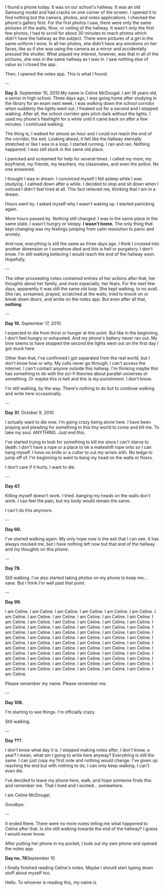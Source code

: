 I found a phone today. It was on our school's hallway. It was an old Samsung model and had cracks on one corner of the screen. I opened it to find nothing but the camera, photos, and notes applications. I checked the phone's gallery first. For the first photos I saw, there were only the same pictures of the walls, floor, or ceiling of the hallway. It wasn't only the first few photos, I had to scroll for about 30 minutes to reach photos which didn't have the hallway as the subject. There were pictures of a girl in the same uniform I wore. In all her photos, she didn't have any emotions on her faces, like as if she was using the camera as a mirror and accidentally pressed the shutter. What piqued my interest, however, was that in all of the pictures, she was in the same hallway as I was in. I saw nothing else of value so I closed the app.

Then, I opened the notes app. This is what I found:

\--

**Day 3.** September 10, 2010.My name is Celine McDougal. I am 18 years old, a senior in high school. Three days ago, I was going home after studying in the library for an exam next week. I was walking down the school corridor when suddenly the lights went out. I freaked out for a second and I stopped walking. After all, the school corridor gets pitch dark without the lights. I used my phone's flashlight for a while until it came back on after a few minutes. I continued walking. 

The thing is, I walked for almost an hour and I could not reach the end of the corridor, the exit. Looking ahead, it felt like the hallway eternally stretched or like I was in a loop. I started running. I ran and ran. Nothing happened. I was still stuck in the same old place.

I panicked and screamed for help for several times. I called my mom, my boyfriend, my friends, my teachers, my classmates, and even the police. No one answered.

I thought I was in dream. I convinced myself I fell asleep while I was studying. I calmed down after a while. I decided to stop and sit down when I noticed I didn't feel tired at all. This fact relieved me, thinking that I *am* in a dream.

Hours went by. I asked myself why I wasn't waking up. I started panicking again.

More hours passed by. Nothing still changed. I was in the same place in the same state. I wasn't hungry or sleepy. **I wasn't home.** The only thing that kept changing was my feelings jumping from calm resolution to panic and anxiety.

And now, everything is still the same as three days ago. I think I crossed into another dimension or I somehow died and this is hell or purgatory. I don't know. I'm still walking believing I would reach the end of the hallway soon. Hopefully.

\--

The other proceeding notes contained entries of her actions after that, her thoughts about her family, and most especially, her fears. For the next few days, apparently it was still the same old loop. She kept walking, to no avail. She ran, screamed, prayed, scratched at the walls, tried to knock on or break down doors, and wrote on the notes app. But even after all that, **nothing**.

\--

**Day 10.** September 17, 2010.

I expected to die from thirst or hunger at this point. But like in the beginning, I don't feel hungry or exhausted. And my phone's battery never ran out. My time seems to have stopped the second the lights went out on the first day I got stuck here.

Other than that, I've confirmed I got separated from the real world, but I don't know how or why. My calls never go through; I can't access the internet. I can't contact anyone outside this hallway. I'm thinking maybe this has something to do with the sci-fi theories about parallel universes or something. Or maybe this is hell and this is my punishment. I don't know.

I'm still walking, by the way. There's nothing to do but to continue walking and write here occasionally.

\--

**Day 31**. October 9, 2010

I actually want to die now. I'm going crazy being alone here. I have been praying and pleading for something in this tiny world to come and kill me. To take my soul. ANYTHING. Just end this.

I've started trying to look for something to kill me since I can't starve to death. I don't have a rope or a place to tie a makeshift rope onto so I can hang myself. I have no knife or a cutter to cut my wrists with. No ledge to jump off of. I'm beginning to want to bang my head on the walls or floors.

I don't care if it hurts, I want to die.

\--

**Day 47.**

Killing myself doesn't work. I tried. banging my heads on the walls don't work. I can feel the pain, but my body would remain the same.

I can't do this anymore.

\--

**Day 60.**

I've started walking again. My only hope now is the exit that I can see. It has always mocked me, but I have nothing left now but that end of the hallway and my thoughts on this phone.

\--

**Day 78.**

Still walking. I've also started taking photos on my phone to keep me... sane. But I think I'm well past that point.

\--

**Day 99.**

I am Celine. I am Celine. I am Celine. I am Celine. I am Celine. I am Celine. I am Celine. I am Celine. I am Celine. I am Celine. I am Celine. I am Celine. I am Celine. I am Celine. I am Celine. I am Celine. I am Celine. I am Celine. I am Celine. I am Celine. I am Celine. I am Celine. I am Celine. I am Celine. I am Celine. I am Celine. I am Celine. I am Celine. I am Celine. I am Celine. I am Celine. I am Celine. I am Celine. I am Celine. I am Celine. I am Celine. I am Celine. I am Celine. I am Celine. I am Celine. I am Celine. I am Celine. I am Celine. I am Celine. I am Celine. I am Celine. I am Celine. I am Celine. I am Celine. I am Celine. I am Celine. I am Celine. I am Celine. I am Celine. I am Celine. I am Celine. I am Celine. I am Celine. I am Celine. I am Celine. I am Celine. I am Celine. I am Celine. I am Celine. I am Celine. I am Celine. I am Celine. I am Celine. I am Celine. I am Celine. I am Celine. I am Celine. I am Celine.

Please remember my name. Please remember me.

\--

**Day 108.**

I'm starting to see things. I'm officially crazy.

Still walking.

\--

**Day ???.**

I don't know what day it is. I stopped making notes after, I don't know, a year? I mean, what am I going to write here anyway? Everything is still the same. I can just copy my first note and nothing would change. I've given up reaching the end but with nothing to do, I can only keep walking. I can't even die.

I've decided to leave my phone here, walk, and hope someone finds this and remember me. That I lived and I existed... somewhere.

I am Celine McDougal.

Goodbye.

\--

It ended there. There were no more notes telling me what happened to Celine after that. Is she still walking towards the end of the hallway? I guess I would never know.

After putting her phone in my pocket, I took out my own phone and opened the notes app.

**Day no. 76**September 10

I finally finished reading Celine's notes. Maybe I should start typing down stuff about myself too.

Hello. To whoever is reading this, my name is
